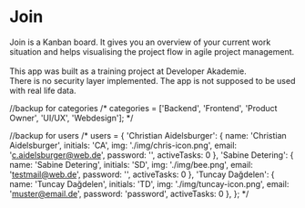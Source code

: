 # Join
Join is a Kanban board. It gives you an overview of your current work situation and helps visualising the project flow in agile project management. <br> <br>
This app was built as a training project at Developer Akademie.  <br>
There is no security layer implemented. The app is not supposed to be used with real life data.

//backup for categories
/*
categories = ['Backend', 'Frontend', 'Product Owner', 'UI/UX', 'Webdesign'];
*/

//backup for users
/*
users = {
    'Christian Aidelsburger': { name: 'Christian Aidelsburger', initials: 'CA', img: './img/chris-icon.png', email: 'c.aidelsburger@web.de', password: '', activeTasks: 0 },
    'Sabine Detering': { name: 'Sabine Detering', initials: 'SD', img: './img/bee.png', email: 'testmail@web.de', password: '', activeTasks: 0 },
    'Tuncay Dağdelen': { name: 'Tuncay Dağdelen', initials: 'TD', img: './img/tuncay-icon.png', email: 'muster@email.de', password: 'password', activeTasks: 0 },
};
*/

